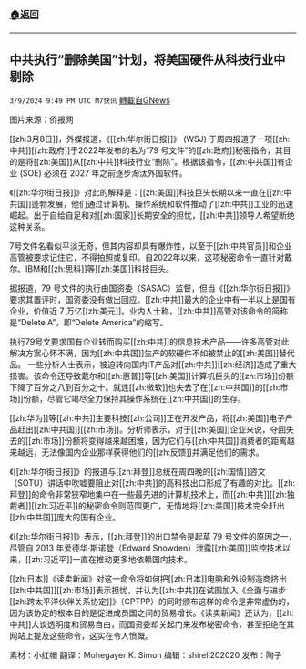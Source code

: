 ###  [:house:返回](README.md)
---


## 中共执行“删除美国”计划，将美国硬件从科技行业中剔除
`3/9/2024 9:49 PM UTC M7快讯` [轉載自GNews](https://gnews.org/articles/2380446)

图片来源：侨报网

[[zh:3月8日]]，外媒报道，《[[zh:华尔街日报]]》 (WSJ) 于周四报道了一项[[zh:中共]][[zh:政府]]于2022年发布的名为“79 号文件”的[[zh:政府]]秘密指令，其目的是将[[zh:美国]]从[[zh:中共]]科技行业“删除”。根据该指令，[[zh:中共国]]有企业 (SOE) 必须在 2027 年之前逐步淘汰外国软件。

《[[zh:华尔街日报]]》对此的解释是：[[zh:美国]]科技巨头长期以来一直在[[zh:中共国]]蓬勃发展，他们通过计算机、操作系统和软件推动了[[zh:中共]]工业的迅速崛起。出于自给自足和对[[zh:国家]]长期安全的担忧，[[zh:中共]]领导人希望断绝这种关系。

7号文件名看似平淡无奇，但其内容却具有爆炸性，以至于[[zh:中共官员]]和企业高管被要求记住它，不得拍照或复印。自2022年以来，这项秘密命令一直针对戴尔、IBM和[[zh:思科]]等[[zh:美国]]科技巨头。

据报道，79 号文件的执行由国资委（SASAC）监督，但当《[[zh:华尔街日报]]》要求其置评时，国资委没有做出回应。[[zh:中共]]最大的企业中有一半以上是国有企业，价值近 7 万亿[[zh:美元]]。业内人士称，[[zh:中共]]高管对该命令的简称是“Delete A”，即“Delete America”的缩写。

执行79号文要求国有企业转而购买[[zh:中共]]的信息技术产品——许多高管对此解决方案心怀不满，因为[[zh:中共国]]生产的软硬件不如被禁止的[[zh:美国]]替代品。 一些分析人士表示，被迫转向国内IT产品对[[zh:中共]][[zh:经济]]造成了重大损害。该命令还导致戴尔和[[zh:惠普]]等[[zh:美国]]计算机巨头的[[zh:市场]]份额下降了百分之八到百分之十。就连[[zh:微软]]也失去了在[[zh:中共国]]的[[zh:市场]]份额，尽管它竭尽全力保持其操作系统在[[zh:中共国]]的生存。

[[zh:华为]]等[[zh:中共]]主要科技[[zh:公司]]正在开发产品，将[[zh:美国]]电子产品赶出[[zh:中共国]][[zh:市场]]。分析师表示，对于[[zh:美国]]企业来说，夺回失去的[[zh:市场]]份额将变得越来越困难，因为它们与[[zh:中共国]]消费者的距离越来越远，无法像国内企业那样获得他们的[[zh:反馈]]并满足他们的需求。

《[[zh:华尔街日报]]》的报道与[[zh:拜登]]总统在周四晚的[[zh:国情]]咨文（SOTU）讲话中吹嘘要阻止对[[zh:中共]]的高科技出口形成了有趣的对比。[[zh:拜登]]的命令非常狭窄地集中在一些最先进的计算机技术上，而[[zh:中共]][[zh:独裁者]][[zh:习近平]]的秘密命令则范围更广，无情地将[[zh:美国]]技术完全赶出[[zh:中共国]]庞大的国有企业。

《[[zh:华尔街日报]]》表示，[[zh:拜登]]的出口禁令是起草 79 号文件的原因之一，尽管自 2013 年爱德华·斯诺登（Edward Snowden）泄露[[zh:美国]]监控技术以来，[[zh:习近平]]一直在推动更多地依赖国内技术。

[[zh:日本]]《读卖新闻》对这一命令将如何把[[zh:日本]]电脑和外设制造商挤出[[zh:中共国]][[zh:市场]]表示担忧，并认为[[zh:中共]]在试图加入《全面与进步[[zh:跨太平洋伙伴关系协定]]》（CPTPP）的同时颁布这样的命令是非常虚伪的，因为该协定的根本目的是促进成员国之间的贸易增长。《读卖新闻》还认为，[[zh:中共]]大谈透明度和贸易自由，而国资委却关起门来发布秘密命令，甚至拒绝在其网站上提及这些命令，这实在令人愤慨。

          
素材：小红帽    翻译：Mohegayer K. Simon  编辑：shirell202020  发布：陶子

